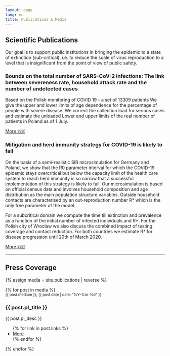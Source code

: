 ```yaml
---
layout: page
lang: en
title: Publications & Media
---
```


<h2 id="content">Scientific Publications</h2>
<p>Our goal is to support public institutions in bringing the epidemic to a state of extinction (sub-critical), i.e. to reduce the scale of virus reproduction to a level that is insignificant from the point of view of public safety.
   </p>
<div class="row">
	<div class="6u 12u$(small)">
		<h3>Bounds on the total number of SARS-CoV-2 infections: The link between severeness rate, household attack rate and the number of  undetected cases</h3>
		<p>
		Based on the Polish monitoring of COVID 19 - a set of 13309 patients
        We give the upper and lower limits of age dependence for the percentage of people with severe disease.
        We correct the collection load for serious cases and estimate the unloaded
        Lower and upper limits of the real number of patients in Poland as of 1 July.
		</p>
        <a class="button special" href="/assets/images/preprints/bounds_on_covid_infections.pdf">More 🇬🇧</a>
	</div>
	<div class="6u 12u$(small)">
    		<h3>Mitigation and herd immunity strategy for COVID-19 is likely to fail</h3>
    		<p>
    		On the basis of a semi-realistic SIR microsimulation for Germany and Poland, we show that the R0 parameter interval for which the COVID-19 epidemic stays overcritical but below the capacity limit of the health care system to reach herd immunity is so narrow that a successful implementation of this strategy is likely to fail. Our microsimulation is based on official census data and involves household composition and age distribution as the main population structure variables. Outside household contacts are characterised by an out-reproduction number R* which is the only free parameter of the model.
    		</p>
            <p>
For a subcritical domain we compute the time till extinction and prevalence as a function of the initial number of infected individuals and R*. For the Polish city of Wroclaw we also discuss the combined impact of testing coverage and contact reduction. For both countries we estimate R* for disease progression until 20th of March 2020.
            </p>
            <a class="button special" href="https://www.medrxiv.org/content/10.1101/2020.03.25.20043109v1">More 🇬🇧</a>
    </div>
</div>

<hr class="major" />

<h2 id="content">Press Coverage</h2>

{% assign media = site.publications | reverse %}
<div class="posts">
{% for post in media %}	
		<article>
		    <small>{{ post.medium }}, {{ post.date  | date: "%Y-%m-%d" }}</small>
			<h3>{{ post.pl_title }}</h3>
			<p>{{ post.pl_desc }}</p>
			<ul class="actions">
			    {% for link in post.links %}	
                    <li><a href="{{ link.link }}" class="button">More</a></li>
                {% endfor %}
            </ul>
		</article>
{% endfor %}